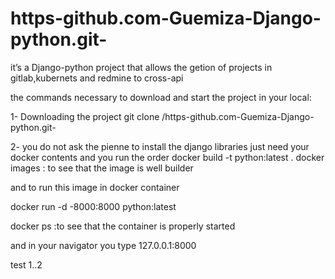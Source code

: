 # https-github.com-Guemiza-Django-python.git-
it’s a Django-python project that allows the getion of projects in gitlab,kubernets and redmine to cross-api

the commands necessary to download and start the project in your local:

1- Downloading the project
git clone /https-github.com-Guemiza-Django-python.git-

2- you do not ask the pienne to install the django libraries just need your docker contents
and you run the order
docker build -t python:latest .
docker images : to see that the image is well builder

and to run this image in docker container 

docker run -d -8000:8000 python:latest 

docker ps :to see that the container is properly started

and in your navigator you type 127.0.0.1:8000

test 1..2 
